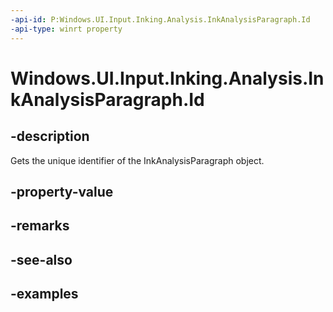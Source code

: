 ```yaml
---
-api-id: P:Windows.UI.Input.Inking.Analysis.InkAnalysisParagraph.Id
-api-type: winrt property
---
```


<!-- Property syntax.
public uint Id { get; }
-->

# Windows.UI.Input.Inking.Analysis.InkAnalysisParagraph.Id

## -description

Gets the unique identifier of the InkAnalysisParagraph object.

## -property-value

## -remarks

## -see-also

## -examples


